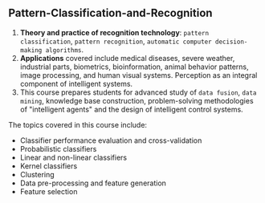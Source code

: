 ## Pattern-Classification-and-Recognition
1. **Theory and practice of recognition technology**:  ```pattern classification```, ```pattern recognition```, ```automatic computer decision-making algorithms```.   
2. **Applications** covered include medical diseases, severe weather, industrial parts, biometrics, bioinformation, animal behavior patterns, 
image processing, and human visual systems. Perception as an integral component of intelligent systems.    
3. This course prepares students for advanced study of ```data fusion```, ```data mining```, knowledge base construction, problem-solving methodologies of "intelligent agents" and 
the design of intelligent control systems.    

The topics covered in this course include:
* Classifier performance evaluation and cross-validation   
* Probabilistic classifiers   
* Linear and non-linear classifiers   
* Kernel classifiers   
* Clustering   
* Data pre-processing and feature generation   
* Feature selection   
